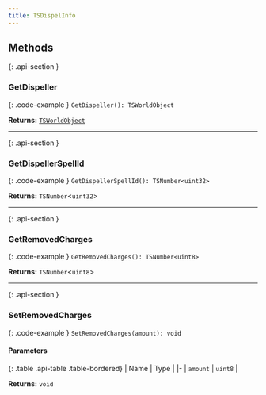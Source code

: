```yaml
---
title: TSDispelInfo
---
```



## Methods

{: .api-section }
### GetDispeller

{: .code-example }
`GetDispeller(): TSWorldObject`

**Returns:** 
[`TSWorldObject`](TSWorldObject)

___

{: .api-section }
### GetDispellerSpellId

{: .code-example }
`GetDispellerSpellId(): TSNumber<uint32>`

**Returns:** 
`TSNumber`<`uint32`\>

___

{: .api-section }
### GetRemovedCharges

{: .code-example }
`GetRemovedCharges(): TSNumber<uint8>`

**Returns:** 
`TSNumber`<`uint8`\>

___

{: .api-section }
### SetRemovedCharges

{: .code-example }
`SetRemovedCharges(amount): void`

#### Parameters

{: .table .api-table .table-bordered}
| Name | Type |
|-
| `amount` | `uint8` |

**Returns:** 
`void`

